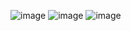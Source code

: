 ![image](https://github.com/cacastillomo03/CSSGRID/assets/77814153/a21dd125-f542-4957-85cf-a993a4b41f31)
![image](https://github.com/cacastillomo03/CSSGRID/assets/77814153/7606cb1c-daab-4f65-a1b2-c375686c4a65)
![image](https://github.com/cacastillomo03/CSSGRID/assets/77814153/9e498512-55f9-4bc2-bbd9-3969202313a0)


